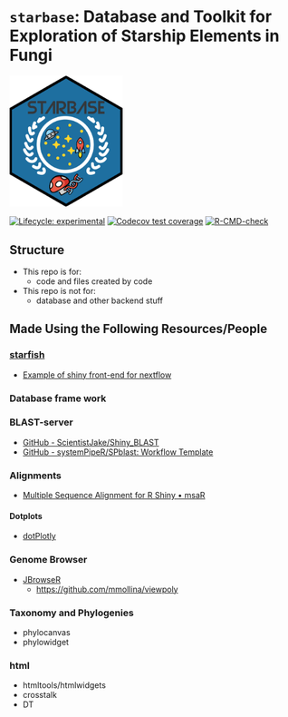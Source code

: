 # `starbase`: Database and Toolkit for Exploration of Starship Elements in Fungi

<img src=inst/app/img/favicon.png width=200>

<!-- badges: start -->

[![Lifecycle: experimental](https://img.shields.io/badge/lifecycle-experimental-orange.svg)](https://lifecycle.r-lib.org/articles/stages.html#experimental)
[![Codecov test coverage](https://codecov.io/gh/FungAGE/starbase/branch/main/graph/badge.svg)](https://app.codecov.io/gh/FungAGE/starbase?branch=main)
[![R-CMD-check](https://github.com/AdrianForsythe/starbase/actions/workflows/R-CMD-check.yaml/badge.svg)](https://github.com/AdrianForsythe/starbase/actions/workflows/R-CMD-check.yaml)
<!-- badges: end -->

## Structure

- This repo is for:
  - code and files created by code
- This repo is not for:
  - database and other backend stuff

## Made Using the Following Resources/People

### [starfish](https://github.com/egluckthaler/starfish)

- [Example of shiny front-end for nextflow](https://github.com/angelovangel/nextflow-fastp-shiny)

### Database frame work

### BLAST-server

- [GitHub - ScientistJake/Shiny_BLAST](https://github.com/ScientistJake/Shiny_BLAST)
- [GitHub - systemPipeR/SPblast: Workflow Template](https://github.com/systemPipeR/SPblast)

### Alignments

- [Multiple Sequence Alignment for R Shiny • msaR](https://zachcp.github.io/msaR/)

#### Dotplots

- [dotPlotly](https://github.com/tpoorten/dotPlotly)

### Genome Browser

- [JBrowseR](https://gmod.github.io/JBrowseR/)
  - <https://github.com/mmollina/viewpoly>

### Taxonomy and Phylogenies

- phylocanvas
- phylowidget

### html

- htmltools/htmlwidgets
- crosstalk
- DT
